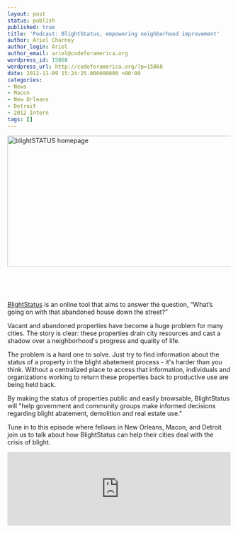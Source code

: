 ```yaml
---
layout: post
status: publish
published: true
title: 'Podcast: BlightStatus, empowering neighborhood improvement'
author: Ariel Charney
author_login: Ariel
author_email: ariel@codeforamerica.org
wordpress_id: 15868
wordpress_url: http://codeforamerica.org/?p=15868
date: 2012-11-09 15:24:25.000000000 +00:00
categories:
- News
- Macon
- New Orleans
- Detroit
- 2012 Intern
tags: []
---
```

<a href="http://codeforamerica.org/wp-content/uploads/2012/08/Screen-Shot-2012-08-27-at-12.52.09-PM.png"><img class="alignleft size-full wp-image-16432" title="blightSTATUS homepage" src="http://codeforamerica.org/wp-content/uploads/2012/08/Screen-Shot-2012-08-27-at-12.52.09-PM.png" alt="blightSTATUS homepage" width="571" height="296" /></a><strong></strong>

&nbsp;

&nbsp;

<a href="http://blightstatus.nola.gov">BlightStatus</a> is an online tool that aims to answer the question, “What’s going on with that abandoned house down the street?”

Vacant and abandoned properties have become a huge problem for many cities. The story is clear: these properties drain city resources and cast a shadow over a neighborhood's progress and quality of life.

The problem is a hard one to solve. Just try to find information about the status of a property in the blight abatement process - it's harder than you think. Without a centralized place to access that information, individuals and organizations working to return these properties back to productive use are being held back.

By making the status of properties public and easily browsable, BlightStatus will "help government and community groups make informed decisions regarding blight abatement, demolition and real estate use."

Tune in to this episode where fellows in New Orleans, Macon, and Detroit join us to talk about how BlightStatus can help their cities deal with the crisis of blight.

<iframe src="http://w.soundcloud.com/player/?url=http%3A%2F%2Fapi.soundcloud.com%2Ftracks%2F55687645&amp;show_artwork=true" frameborder="no" scrolling="no" width="100%" height="166"></iframe>
